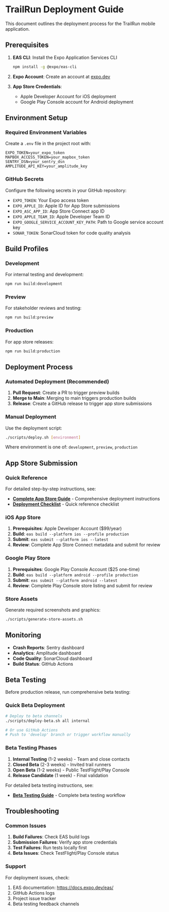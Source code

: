 # TrailRun Deployment Guide

This document outlines the deployment process for the TrailRun mobile application.

## Prerequisites

1. **EAS CLI**: Install the Expo Application Services CLI
   ```bash
   npm install -g @expo/eas-cli
   ```

2. **Expo Account**: Create an account at [expo.dev](https://expo.dev)

3. **App Store Credentials**: 
   - Apple Developer Account for iOS deployment
   - Google Play Console account for Android deployment

## Environment Setup

### Required Environment Variables

Create a `.env` file in the project root with:

```env
EXPO_TOKEN=your_expo_token
MAPBOX_ACCESS_TOKEN=your_mapbox_token
SENTRY_DSN=your_sentry_dsn
AMPLITUDE_API_KEY=your_amplitude_key
```

### GitHub Secrets

Configure the following secrets in your GitHub repository:

- `EXPO_TOKEN`: Your Expo access token
- `EXPO_APPLE_ID`: Apple ID for App Store submissions
- `EXPO_ASC_APP_ID`: App Store Connect app ID
- `EXPO_APPLE_TEAM_ID`: Apple Developer Team ID
- `EXPO_GOOGLE_SERVICE_ACCOUNT_KEY_PATH`: Path to Google service account key
- `SONAR_TOKEN`: SonarCloud token for code quality analysis

## Build Profiles

### Development
For internal testing and development:
```bash
npm run build:development
```

### Preview
For stakeholder reviews and testing:
```bash
npm run build:preview
```

### Production
For app store releases:
```bash
npm run build:production
```

## Deployment Process

### Automated Deployment (Recommended)

1. **Pull Request**: Create a PR to trigger preview builds
2. **Merge to Main**: Merging to main triggers production builds
3. **Release**: Create a GitHub release to trigger app store submissions

### Manual Deployment

Use the deployment script:
```bash
./scripts/deploy.sh [environment]
```

Where environment is one of: `development`, `preview`, `production`

## App Store Submission

### Quick Reference
For detailed step-by-step instructions, see:
- **[Complete App Store Guide](./APP_STORE_DEPLOYMENT.md)** - Comprehensive deployment instructions
- **[Deployment Checklist](./DEPLOYMENT_CHECKLIST.md)** - Quick reference checklist

### iOS App Store

1. **Prerequisites**: Apple Developer Account ($99/year)
2. **Build**: `eas build --platform ios --profile production`
3. **Submit**: `eas submit --platform ios --latest`
4. **Review**: Complete App Store Connect metadata and submit for review

### Google Play Store

1. **Prerequisites**: Google Play Console Account ($25 one-time)
2. **Build**: `eas build --platform android --profile production`
3. **Submit**: `eas submit --platform android --latest`
4. **Review**: Complete Play Console store listing and submit for review

### Store Assets
Generate required screenshots and graphics:
```bash
./scripts/generate-store-assets.sh
```

## Monitoring

- **Crash Reports**: Sentry dashboard
- **Analytics**: Amplitude dashboard
- **Code Quality**: SonarCloud dashboard
- **Build Status**: GitHub Actions

## Beta Testing

Before production release, run comprehensive beta testing:

### Quick Beta Deployment
```bash
# Deploy to beta channels
./scripts/deploy-beta.sh all internal

# Or use GitHub Actions
# Push to 'develop' branch or trigger workflow manually
```

### Beta Testing Phases
1. **Internal Testing** (1-2 weeks) - Team and close contacts
2. **Closed Beta** (2-3 weeks) - Invited trail runners  
3. **Open Beta** (1-2 weeks) - Public TestFlight/Play Console
4. **Release Candidate** (1 week) - Final validation

For detailed beta testing instructions, see:
- **[Beta Testing Guide](./BETA_TESTING_GUIDE.md)** - Complete beta testing workflow

## Troubleshooting

### Common Issues

1. **Build Failures**: Check EAS build logs
2. **Submission Failures**: Verify app store credentials
3. **Test Failures**: Run tests locally first
4. **Beta Issues**: Check TestFlight/Play Console status

### Support

For deployment issues, check:
1. EAS documentation: https://docs.expo.dev/eas/
2. GitHub Actions logs
3. Project issue tracker
4. Beta testing feedback channels